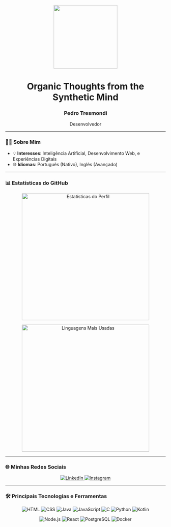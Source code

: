 <p align="center">
  <img height="200px" src="https://c.tenor.com/GmNex5lZ6wUAAAAC/ghost-in.gif"/>
</p>

<h1 align="center">Organic Thoughts from the Synthetic Mind</h1>
<h3 align="center">Pedro Tresmondi</h3>
<p align="center">Desenvolvedor</p>

---


### 👨‍💻 Sobre Mim

- 💡 **Interesses**: Inteligência Artificial, Desenvolvimento Web, e Experiências Digitais
- 🌐 **Idiomas**: Português (Nativo), Inglês (Avançado)

---

### 📊 Estatísticas do GitHub

<p align="center">
  <a href="#">
    <img width="400" src="https://github-profile-summary-cards.vercel.app/api/cards/profile-details?username=pedrotresmondi&theme=solarized_dark" alt="Estatísticas do Perfil"/>
  </a>
</p>

<p align="center">
  <a href="#">
    <img width="400" src="https://github-readme-stats.vercel.app/api/top-langs/?username=PedroTresmondi&layout=compact&langs_count=7&theme=onedark" alt="Linguagens Mais Usadas"/>
  </a>
</p>

---

### 🌐 Minhas Redes Sociais

<p align="center">
  <a href="https://www.linkedin.com/in/pedro-tresmondi-a061571a3/" target="_blank">
    <img src="https://img.shields.io/badge/LinkedIn-%230077B5.svg?&style=for-the-badge&logo=linkedin&logoColor=white" alt="LinkedIn"/>
  </a>
  <a href="https://www.instagram.com/3smondi/" target="_blank">
    <img src="https://img.shields.io/badge/Instagram-%23E4405F.svg?&style=for-the-badge&logo=instagram&logoColor=white" alt="Instagram"/>
  </a>
</p>

---

### 🛠️ Principais Tecnologias e Ferramentas

<p align="center">
  <!-- Linguagens mais utilizadas -->
  <img src="https://img.shields.io/badge/HTML-%23E34F26.svg?style=for-the-badge&logo=html5&logoColor=white" alt="HTML"/>
  <img src="https://img.shields.io/badge/CSS-%231572B6.svg?style=for-the-badge&logo=css3&logoColor=white" alt="CSS"/>
  <img src="https://img.shields.io/badge/Java-%23007396.svg?style=for-the-badge&logo=java&logoColor=white" alt="Java"/>
  <img src="https://img.shields.io/badge/JavaScript-%23F7DF1E.svg?style=for-the-badge&logo=javascript&logoColor=black" alt="JavaScript"/>
  <img src="https://img.shields.io/badge/C-%2300599C.svg?style=for-the-badge&logo=c&logoColor=white" alt="C"/>
  <img src="https://img.shields.io/badge/Python-%233776AB.svg?style=for-the-badge&logo=python&logoColor=white" alt="Python"/>
  <img src="https://img.shields.io/badge/Kotlin-%237F52FF.svg?style=for-the-badge&logo=kotlin&logoColor=white" alt="Kotlin"/>
</p>

<p align="center">
  <!-- Ferramentas adicionais -->
  <img src="https://img.shields.io/badge/Node.js-%2343853D.svg?style=for-the-badge&logo=node.js&logoColor=white" alt="Node.js"/>
  <img src="https://img.shields.io/badge/React-%2320232a.svg?style=for-the-badge&logo=react&logoColor=%2361DAFB" alt="React"/>
  <img src="https://img.shields.io/badge/PostgreSQL-%23316192.svg?style=for-the-badge&logo=postgresql&logoColor=white" alt="PostgreSQL"/>
  <img src="https://img.shields.io/badge/Docker-%232496ED.svg?style=for-the-badge&logo=docker&logoColor=white" alt="Docker"/>
</p>
